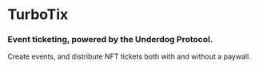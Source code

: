 # TurboTix
### Event ticketing, powered by the Underdog Protocol.

Create events, and distribute NFT tickets both with and without a paywall.
